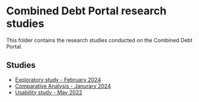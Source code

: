 # Combined Debt Portal research studies 

This folder contains the research studies conducted on the Combined Debt Portal. 

## Studies

- [Exploratory study - February 2024](https://github.com/department-of-veterans-affairs/va.gov-team/tree/master/products/combined_va_debt_portal/research/exploratory-2024)
- [Comparative Analysis - Janurary 2024](https://github.com/department-of-veterans-affairs/va.gov-team/tree/master/products/combined_va_debt_portal/research/comparative-analysis)
- [Usability study - May 2022](https://github.com/department-of-veterans-affairs/va.gov-team/tree/master/products/combined_va_debt_portal/research/usability-apr-2022)
